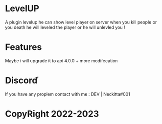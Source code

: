 # LevelUP

A plugin levelup he can show level player on server when you kill people or you death he will leveled the player or he will unlevled you !

# Features

Maybe i will upgrade it to api 4.0.0 + more modifecation

# Discorď 

If you have any proplem contact with me : DEV | Neckitta#001


# CopyRight 2022-2023
